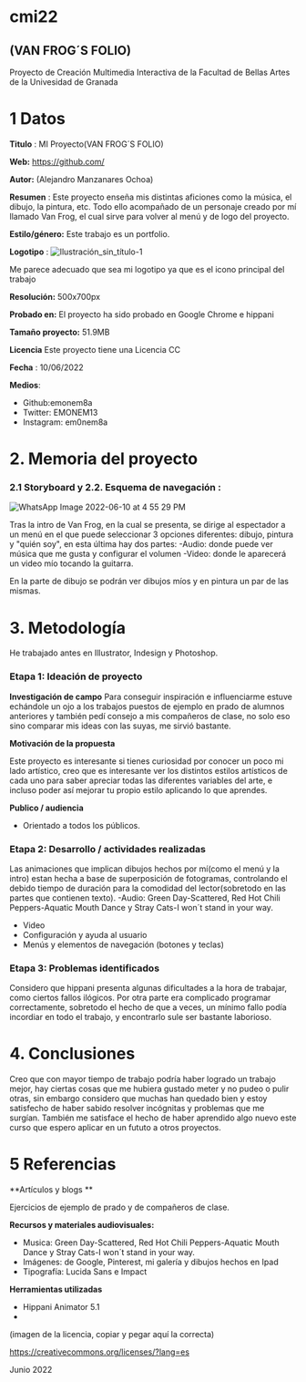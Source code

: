 # cmi22

## (VAN FROG´S FOLIO)

Proyecto de Creación Multimedia Interactiva de la  Facultad de Bellas Artes de la Univesidad de Granada


# 1 Datos 

**Titulo** : MI Proyecto(VAN FROG´S FOLIO)

**Web:**  https://github.com/

**Autor:**  (Alejandro Manzanares Ochoa)

**Resumen** : Este proyecto enseña mis distintas aficiones como la música, el dibujo, la pintura, etc. Todo ello acompañado de un personaje creado por mí llamado Van Frog, el cual sirve para volver al menú y de logo del proyecto.

**Estilo/género:**  Este trabajo es un portfolio.

**Logotipo** : ![Ilustración_sin_título-1](https://user-images.githubusercontent.com/107252013/173078372-4f2b9ecc-4bb5-46fe-a147-00157572d3f7.png)

Me parece adecuado que sea mi logotipo ya que es el icono principal del trabajo

**Resolución:** 500x700px 

**Probado en:**  El proyecto ha sido probado en Google Chrome e hippani

**Tamaño proyecto:** 51.9MB 

**Licencia** Este proyecto tiene una Licencia CC 

**Fecha** : 10/06/2022

**Medios**:

- Github:emonem8a
- Twitter: EMONEM13
- Instagram: em0nem8a

# 2. Memoria del proyecto 

### 2.1 Storyboard y  2.2. Esquema de navegación : 


![WhatsApp Image 2022-06-10 at 4 55 29 PM](https://user-images.githubusercontent.com/107252013/173093250-a832c237-062e-4c79-94d4-8c5d02cd0a8a.jpeg)

Tras la intro de Van Frog, en la cual se presenta, se dirige al espectador a un menú en el que puede seleccionar 3 opciones diferentes: dibujo, pintura y "quién soy", en esta última hay dos partes:
-Audio: donde puede ver música que me gusta y configurar el volumen
-Video: donde le aparecerá un video mío tocando la guitarra.

En la parte de dibujo se podrán ver dibujos míos y en pintura un par de las mismas.


# 3. Metodología
He trabajado antes en Illustrator, Indesign y Photoshop.

### Etapa 1: Ideación de proyecto

**Investigación de campo** 
Para conseguir inspiración e influenciarme estuve echándole un ojo a los trabajos puestos de ejemplo en prado de alumnos anteriores y también pedí consejo a mis compañeros de clase, no solo eso sino comparar mis ideas con las suyas, me sirvió bastante.


**Motivación de la propuesta** 

Este  proyecto es interesante si tienes curiosidad por conocer un poco mi lado artístico, creo que es interesante ver los distintos estilos artísticos de cada uno para saber apreciar todas las diferentes variables del arte, e incluso poder así mejorar tu propio estilo aplicando lo que aprendes. 



**Publico / audiencia**

- Orientado a todos los públicos.





### Etapa 2: Desarrollo / actividades realizadas

Las animaciones que implican dibujos hechos por mí(como el menú y la intro) estan hecha a base de superposición de fotogramas, controlando el debido tiempo de duración para la comodidad del lector(sobretodo en las partes que contienen texto).
-Audio: Green Day-Scattered, Red Hot Chili Peppers-Aquatic Mouth Dance y Stray Cats-I won´t stand in your way.
- Video 
- Configuración y ayuda al usuario 
- Menús y elementos de navegación (botones y teclas)




### Etapa 3: Problemas identificados

Considero que hippani presenta algunas dificultades a la hora de trabajar, como ciertos fallos ilógicos. Por otra parte era complicado programar correctamente, sobretodo el hecho de que a veces, un mínimo fallo podía incordiar en todo el trabajo, y encontrarlo sule ser bastante laborioso.


# 4. Conclusiones 

Creo que con mayor tiempo de trabajo podría haber logrado un trabajo mejor, hay ciertas cosas que me hubiera gustado meter y no pudeo o pulir otras, sin embargo considero que muchas han quedado bien y estoy satisfecho de haber sabido resolver incógnitas y problemas que me surgían. También me satisface el hecho de haber aprendido algo nuevo este curso que espero aplicar en un fututo a otros proyectos.


# 5 Referencias 

**Artículos y blogs ** 

Ejercicios de ejemplo de prado y de compañeros de clase.

**Recursos y materiales audiovisuales:**

* Musica: Green Day-Scattered, Red Hot Chili Peppers-Aquatic Mouth Dance y Stray Cats-I won´t stand in your way.
* Imágenes: de Google, Pinterest, mi galería y dibujos hechos en Ipad
* Tipografía: Lucida Sans e Impact

**Herramientas utilizadas**

- Hippani Animator 5.1
- 



(imagen de la licencia, copiar y pegar aquí la correcta)

https://creativecommons.org/licenses/?lang=es

Junio 2022
